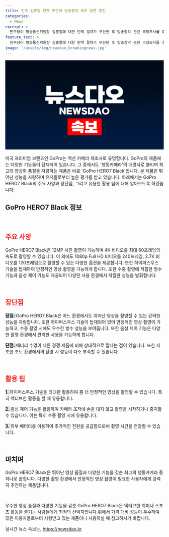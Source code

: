 ```yaml
---
title: 민주 김홍일 탄핵 무산에 방송장악 국조 당론 추진
categories:
  - News
excerpt: >
  민주당이 방송통신위원장 김홍일에 대한 탄핵 절차가 무산된 후 방송장악 관련 국정조사를 추진하기로 했다고 밝혔습니다. 윤종군 원내대변인은 국회 차원의 조사가 완전히 막힌 것이 아니라 국회의 권한을 행사할 수 있는 방법을 찾겠다고 언급했습니다. 또한, 김 전 위원장에 대한 탄핵안이 불가능해진 상황에서 방송장악 관련 국정조사가 당론으로 채택되었으며, 김 전 위원장에 대한 도주 등 불법 행위에 대한 경고도 내리고 있습니다.
feature_text: >
  민주당이 방송통신위원장 김홍일에 대한 탄핵 절차가 무산된 후 방송장악 관련 국정조사를 추진하기로 했다고 밝혔습니다. 윤종군 원내대변인은 국회 차원의 조사가 완전히 막힌 것이 아니라 국회의 권한을 행사할 수 있는 방법을 찾겠다고 언급했습니다. 또한, 김 전 위원장에 대한 탄핵안이 불가능해진 상황에서 방송장악 관련 국정조사가 당론으로 채택되었으며, 김 전 위원장에 대한 도주 등 불법 행위에 대한 경고도 내리고 있습니다.
image: '/assets/img/newsdao_breakingnews.jpg'
---
```


<p><img src="/assets/img/newsdao_breakingnews.jpg" alt="bookingtag 속보" /></p>

<p>미국 프리미엄 브랜드인 GoPro는 액션 카메라 제조사로 유명합니다. GoPro의 제품에는 다양한 기능들이 탑재되어 있습니다. 그 중에서도 '행동카메라'의 대명사로 불리며 최고의 영상화 품질을 자랑하는 제품은 바로 'GoPro HERO7 Black'입니다. 본 제품은 뛰어난 성능을 자랑하며 유저들로부터 높은 평가를 받고 있습니다. 아래에서는 GoPro HERO7 Black의 주요 사양과 장단점, 그리고 유용한 활용 팁에 대해 알아보도록 하겠습니다.</p>

<h2 data-ke-size="size26">GoPro HERO7 Black 정보</h2>

<p data-ke-size="size16">&nbsp;</p>

<h2 data-ke-size="size24"><b><span style="color: #ee2323;">주요 사양</span></b></h2>

<p data-ke-size="size16">GoPro HERO7 Black은 12MP 사진 촬영이 가능하며 4K 비디오를 최대 60프레임의 속도로 촬영할 수 있습니다. 이 외에도 1080p Full HD 비디오를 240프레임, 2.7K 비디오를 120프레임으로 촬영할 수 있는 다양한 옵션을 제공합니다. 또한 하이퍼스무스 기술을 탑재하여 안정적인 영상 촬영을 가능하게 합니다. 또한 수중 촬영에 적합한 방수 기능과 음성 제어 기능도 제공되어 다양한 사용 환경에서 탁월한 성능을 발휘합니다.</p>

<p data-ke-size="size16">&nbsp;</p>

<h2 data-ke-size="size24"><b><span style="color: #ee2323;">장단점</span></b></h2>

<p data-ke-size="size16"><b><span style="background-color: #21538527;">장점: </span></b>GoPro HERO7 Black은 어느 환경에서도 뛰어난 영상을 촬영할 수 있는 강력한 성능을 자랑합니다. 또한 하이퍼스무스 기술이 탑재되어 있어 안정적인 영상 촬영이 가능하고, 수중 촬영 시에도 우수한 방수 성능을 보여줍니다. 또한 음성 제어 기능은 다양한 촬영 환경에서 편리한 사용을 가능하게 합니다.</p>

<p data-ke-size="size16"><b><span style="background-color: #21538527;">단점: </span></b>배터리 수명이 다른 경쟁 제품에 비해 상대적으로 짧다는 점이 있습니다. 또한 저조한 조도 환경에서의 촬영 시 성능이 다소 부족할 수 있습니다.</p>

<p data-ke-size="size16">&nbsp;</p>

<h2 data-ke-size="size24"><b><span style="color: #ee2323;">활용 팁</span></b></h2>

<p data-ke-size="size16"><b><span style="background-color: #21538527;">1. </span></b>하이퍼스무스 기술을 최대한 활용하여 좀 더 안정적인 영상을 촬영할 수 있습니다. 특히 액티브한 활동을 할 때 유용합니다.</p>

<p data-ke-size="size16"><b><span style="background-color: #21538527;">2. </span></b>음성 제어 기능을 활용하여 카메라 조작에 손을 대지 않고 촬영을 시작하거나 중지할 수 있습니다. 이는 특히 수중 촬영 시에 유용합니다.</p>

<p data-ke-size="size16"><b><span style="background-color: #21538527;">3. </span></b>외부 배터리를 이용하여 추가적인 전원을 공급함으로써 촬영 시간을 연장할 수 있습니다.</p>

<p data-ke-size="size16">&nbsp;</p>

<h2 data-ke-size="size24">마치며</h2>

<p data-ke-size="size16">GoPro HERO7 Black은 뛰어난 영상 품질과 다양한 기능을 갖춘 최고의 행동카메라 중 하나로 꼽힙니다. 다양한 촬영 환경에서 안정적인 영상 촬영이 필요한 사용자에게 강력히 추천하는 제품입니다.</p>

<p data-ke-size="size16">&nbsp;</p>

<p>우수한 영상 품질과 다양한 기능을 갖춘 GoPro HERO7 Black은 액티브한 취미나 스포츠 활동을 즐기는 사람들에게 최적의 선택지입니다.위해서 가격 대비 성능이 우수하여 많은 이용자들로부터 사랑받고 있는 제품이니 사용하실 때 참고하시기 바랍니다.</p>
실시간 뉴스 속보는, <a href="https://newsdao.kr" rel="dofollow">https://newsdao.kr</a>


